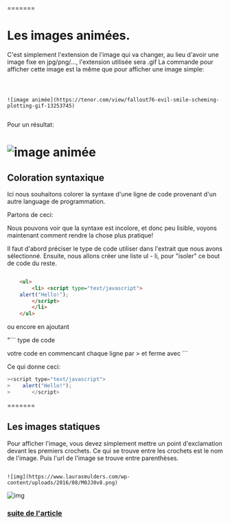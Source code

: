 =======
# Les images animées.

C'est simplement l'extension de l'image qui va changer, au lieu d'avoir une image fixe en jpg/png/..., l'extension
 utilisée sera .gif
La commande pour afficher cette image est la même que pour afficher une image simple:

```



![image animée](https://tenor.com/view/fallout76-evil-smile-scheming-plotting-gif-13253745)


```

Pour un résultat:

![image animée](https://tenor.com/view/fallout76-evil-smile-scheming-plotting-gif-13253745)
=======


## Coloration syntaxique

Ici nous souhaitons colorer la syntaxe d'une ligne de code provenant d'un autre language de programmation.

Partons de ceci: 

<script type="text/javascript">
    alert("Hello!");
</script>


Nous pouvons voir que la syntaxe est incolore, et donc peu lisible, voyons maintenant comment rendre la chose plus pratique!

Il faut d'abord préciser le type de code utiliser dans l'extrait que nous avons sélectionné.
Ensuite, nous allons créer une liste ul - li, pour "isoler" ce bout de code du reste.

```html

	<ul>
		<li> <script type="text/javascript">
    alert("Hello!");
		</script>
		</li>
	</ul>
```
ou encore en ajoutant 

"``` type de code

votre code en commencant chaque ligne par >
et ferme avec ```

Ce qui donne ceci: 

```javascript
><script type="text/javascript">
>    alert("Hello!");
>		</script>
```

=======
## Les images statiques

Pour afficher l'image, vous devez simplement mettre un point d'exclamation devant les premiers crochets. Ce qui se trouve entre les crochets est le nom de l'image. Puis l'url de l'image se trouve entre parenthèses.

```text

![img](https://www.laurasmulders.com/wp-content/uploads/2016/08/M0JJ0v8.png)

```
![img](https://www.laurasmulders.com/wp-content/uploads/2016/08/M0JJ0v8.png)

### [suite de l'article](https://github.com/sami-elnakadi/exercice-markdown/blob/master/markdown1.md) 
